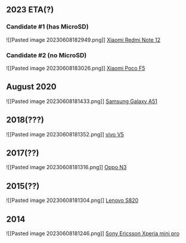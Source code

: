## 2023 ETA(?)
### Candidate #1 (has MicroSD)
![[Pasted image 20230608182949.png]]
[Xiaomi Redmi Note 12](https://www.gsmarena.com/xiaomi_redmi_note_12-12063.php)

### Candidate #2 (no MicroSD)
![[Pasted image 20230608183026.png]]
[Xiaomi Poco F5](https://www.gsmarena.com/xiaomi_poco_f5-12258.php)


## August 2020

![[Pasted image 20230608181433.png]]
[Samsung Galaxy A51](https://www.gsmarena.com/samsung_galaxy_a51-9963.php)


## 2018(???)
![[Pasted image 20230608181352.png]]
[vivo V5](https://www.gsmarena.com/vivo_v5-8430.php)


## 2017(??)
![[Pasted image 20230608181316.png]]
[Oppo N3](https://www.gsmarena.com/oppo_n3-6752.php)


## 2015(??)
![[Pasted image 20230608181304.png]]
[Lenovo S820](https://www.gsmarena.com/lenovo_s820-5486.php)


## 2014
![[Pasted image 20230608181246.png]]
[Sony Ericsson Xperia mini pro](https://www.gsmarena.com/sony_ericsson_xperia_mini_pro-3713.php)
